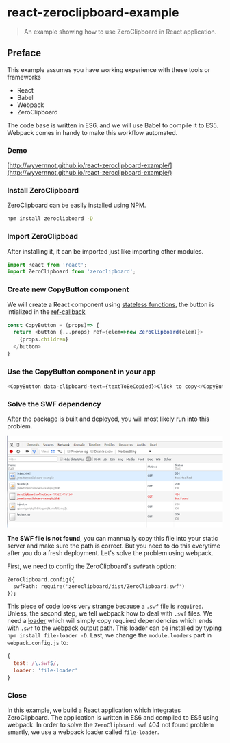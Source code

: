 # react-zeroclipboard-example

> An example showing how to use ZeroClipboard in React application.

## Preface

This example assumes you have working experience with these tools or frameworks

* React
* Babel
* Webpack
* ZeroClipboard

The code base is written in ES6, and we will use Babel to compile it to ES5. Webpack comes in handy to make this workflow automated.


### Demo

[http://wyvernnot.github.io/react-zeroclipboard-example/](http://wyvernnot.github.io/react-zeroclipboard-example/)

### Install ZeroClipboard

ZeroClipboard can be easily installed using NPM.

```sh
npm install zeroclipboard -D
```

### Import ZeroClipboad

After installing it, it can be imported just like importing other modules.

```js
import React from 'react';
import ZeroClipboard from 'zeroclipboard';
```

### Create new CopyButton component

We will create a React component using [stateless functions](http://facebook.github.io/react/docs/reusable-components.html#stateless-functions),
the button is intialized in the [ref-callback](http://facebook.github.io/react/docs/more-about-refs.html#the-ref-callback-attribute)

```js
const CopyButton = (props)=> {
  return <button {...props} ref={elem=>new ZeroClipboard(elem)}>
    {props.children}
  </button>
}
```

### Use the CopyButton component in your app

```js
<CopyButton data-clipboard-text={textToBeCopied}>Click to copy</CopyButton>
```

### Solve the SWF dependency

After the package is built and deployed, you will most likely run into this problem.

![swf 404 not found](README/404.png)

**The SWF file is not found**, you can mannually copy this file into your static server and make sure the path is correct.
But you need to do this everytime after you do a fresh deployment. Let's solve the problem using webpack.

First, we need to config the ZeroClipboard's `swfPath` option:

```
ZeroClipboard.config({
  swfPath: require('zeroclipboard/dist/ZeroClipboard.swf')
});
```

This piece of code looks very strange because a `.swf` file is `required`. Unless, the second step, we tell webpack how to deal with
`.swf` files. We need a [loader](http://webpack.github.io/docs/using-loaders.html) which will simply copy required dependencies which
ends with `.swf` to the webpack output path. This loader can be installed by typing `npm install file-loader -D`. Last, we change the
`module.loaders` part in `webpack.config.js` to:

```js
{
  test: /\.swf$/,
  loader: 'file-loader'
}
```

### Close

In this example, we build a React application which integrates ZeroClipboard. The application is written in ES6
and compiled to ES5 using webpack. In order to solve the `ZeroClipboard.swf` 404 not found problem smartly, we use a
webpack loader called `file-loader`.